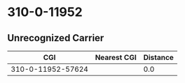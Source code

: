 # 310-0-11952
## Unrecognized Carrier


| CGI | Nearest CGI | Distance |
|-----|-------------|----------|
| 310-0-11952-57624 |  | 0.0 |
